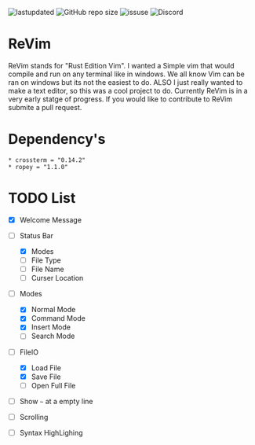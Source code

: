 ![lastupdated](https://img.shields.io/github/last-commit/cowboy8625/ReVim)
![GitHub repo size](https://img.shields.io/github/repo-size/cowboy8625/ReVim)
![issuse](https://img.shields.io/github/issues/cowboy8625/ReVim)
![Discord](https://img.shields.io/discord/509849754155614230)
# ReVim

ReVim stands for "Rust Edition Vim".  I wanted a Simple vim that would compile and run on any terminal
like in windows. We all know Vim can be ran on windows but its not the easiest to do.
ALSO I just really wanted to make a text editor, so this was a cool project to do.
Currently ReVim is in a very early statge of progress.  If you would like to contribute
to ReVim submite a pull request.



# Dependency's
    * crossterm = "0.14.2"
    * ropey = "1.1.0"

# TODO List

- [x] Welcome Message
- [ ] Status Bar
    - [x] Modes
    - [ ] File Type
    - [ ] File Name
    - [ ] Curser Location
- [ ] Modes
    - [x] Normal Mode
    - [x] Command Mode
    - [x] Insert Mode
    - [ ] Search Mode
- [ ] FileIO
    - [x] Load File
    - [x] Save File
    - [ ] Open Full File
- [ ] Show `~` at a empty line
- [ ] Scrolling
- [ ] Syntax HighLighing

